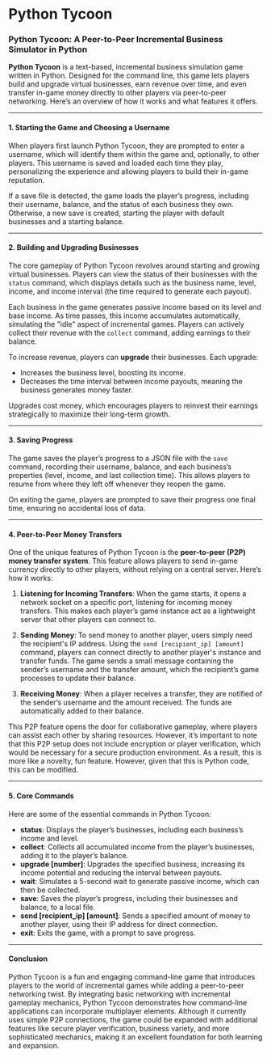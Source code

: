 # Python Tycoon

### Python Tycoon: A Peer-to-Peer Incremental Business Simulator in Python

**Python Tycoon** is a text-based, incremental business simulation game written in Python. Designed for the command line, this game lets players build and upgrade virtual businesses, earn revenue over time, and even transfer in-game money directly to other players via peer-to-peer networking. Here’s an overview of how it works and what features it offers.

---

#### 1. Starting the Game and Choosing a Username

When players first launch Python Tycoon, they are prompted to enter a username, which will identify them within the game and, optionally, to other players. This username is saved and loaded each time they play, personalizing the experience and allowing players to build their in-game reputation.

If a save file is detected, the game loads the player’s progress, including their username, balance, and the status of each business they own. Otherwise, a new save is created, starting the player with default businesses and a starting balance.

---

#### 2. Building and Upgrading Businesses

The core gameplay of Python Tycoon revolves around starting and growing virtual businesses. Players can view the status of their businesses with the `status` command, which displays details such as the business name, level, income, and income interval (the time required to generate each payout).

Each business in the game generates passive income based on its level and base income. As time passes, this income accumulates automatically, simulating the "idle" aspect of incremental games. Players can actively collect their revenue with the `collect` command, adding earnings to their balance. 

To increase revenue, players can **upgrade** their businesses. Each upgrade:
- Increases the business level, boosting its income.
- Decreases the time interval between income payouts, meaning the business generates money faster.

Upgrades cost money, which encourages players to reinvest their earnings strategically to maximize their long-term growth.

---

#### 3. Saving Progress

The game saves the player’s progress to a JSON file with the `save` command, recording their username, balance, and each business’s properties (level, income, and last collection time). This allows players to resume from where they left off whenever they reopen the game.

On exiting the game, players are prompted to save their progress one final time, ensuring no accidental loss of data.

---

#### 4. Peer-to-Peer Money Transfers

One of the unique features of Python Tycoon is the **peer-to-peer (P2P) money transfer system**. This feature allows players to send in-game currency directly to other players, without relying on a central server. Here’s how it works:

1. **Listening for Incoming Transfers**: When the game starts, it opens a network socket on a specific port, listening for incoming money transfers. This makes each player’s game instance act as a lightweight server that other players can connect to.

2. **Sending Money**: To send money to another player, users simply need the recipient's IP address. Using the `send [recipient_ip] [amount]` command, players can connect directly to another player's instance and transfer funds. The game sends a small message containing the sender’s username and the transfer amount, which the recipient’s game processes to update their balance.

3. **Receiving Money**: When a player receives a transfer, they are notified of the sender’s username and the amount received. The funds are automatically added to their balance.

This P2P feature opens the door for collaborative gameplay, where players can assist each other by sharing resources. However, it’s important to note that this P2P setup does not include encryption or player verification, which would be necessary for a secure production environment. As a result, this is more like a novelty, fun feature. However, given that this is Python  code, this can be modified.

---

#### 5. Core Commands

Here are some of the essential commands in Python Tycoon:

- **status**: Displays the player’s businesses, including each business’s income and level.
- **collect**: Collects all accumulated income from the player’s businesses, adding it to the player’s balance.
- **upgrade [number]**: Upgrades the specified business, increasing its income potential and reducing the interval between payouts.
- **wait**: Simulates a 5-second wait to generate passive income, which can then be collected.
- **save**: Saves the player’s progress, including their businesses and balance, to a local file.
- **send [recipient_ip] [amount]**: Sends a specified amount of money to another player, using their IP address for direct connection.
- **exit**: Exits the game, with a prompt to save progress.

---

#### Conclusion

Python Tycoon is a fun and engaging command-line game that introduces players to the world of incremental games while adding a peer-to-peer networking twist. By integrating basic networking with incremental gameplay mechanics, Python Tycoon demonstrates how command-line applications can incorporate multiplayer elements. Although it currently uses simple P2P connections, the game could be expanded with additional features like secure player verification, business variety, and more sophisticated mechanics, making it an excellent foundation for both learning and expansion.
